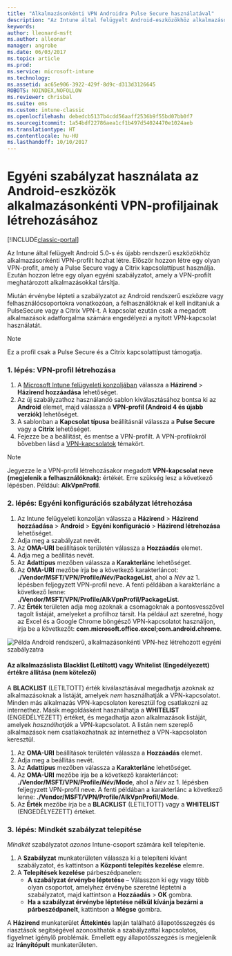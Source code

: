 ```yaml
---
title: "Alkalmazásonkénti VPN Androidra Pulse Secure használatával"
description: "Az Intune által felügyelt Android-eszközökhöz alkalmazásonkénti VPN-profilt hozhat létre."
keywords: 
author: lleonard-msft
ms.author: alleonar
manager: angrobe
ms.date: 06/03/2017
ms.topic: article
ms.prod: 
ms.service: microsoft-intune
ms.technology: 
ms.assetid: ac65e906-3922-429f-8d9c-d313d3126645
ROBOTS: NOINDEX,NOFOLLOW
ms.reviewer: chrisbal
ms.suite: ems
ms.custom: intune-classic
ms.openlocfilehash: debedcb5137b4cdd56aaff2536b9f55bd07bb0f7
ms.sourcegitcommit: 1a54bdf22786aea1cf1b497d54024470e1024aeb
ms.translationtype: HT
ms.contentlocale: hu-HU
ms.lasthandoff: 10/10/2017
---
```

# <a name="use-a-custom-policy-to-create-a-per-app-vpn-profile-for-android-devices"></a>Egyéni szabályzat használata az Android-eszközök alkalmazásonkénti VPN-profiljainak létrehozásához

[!INCLUDE[classic-portal](../includes/classic-portal.md)]

Az Intune által felügyelt Android 5.0-s és újabb rendszerű eszközökhöz alkalmazásonkénti VPN-profilt hozhat létre. Először hozzon létre egy olyan VPN-profit, amely a Pulse Secure vagy a Citrix kapcsolattípust használja. Ezután hozzon létre egy olyan egyéni szabályzatot, amely a VPN-profilt meghatározott alkalmazásokkal társítja. 

Miután érvénybe lépteti a szabályzatot az Android rendszerű eszközre vagy felhasználócsoportokra vonatkozóan, a felhasználóknak el kell indítaniuk a PulseSecure vagy a Citrix VPN-t. A kapcsolat ezután csak a megadott alkalmazások adatforgalma számára engedélyezi a nyitott VPN-kapcsolat használatát.

> [!NOTE]
>
> Ez a profil csak a Pulse Secure és a Citrix kapcsolattípust támogatja.


### <a name="step-1-create-a-vpn-profile"></a>1. lépés: VPN-profil létrehozása

1. A [Microsoft Intune felügyeleti konzoljában](https://manage.microsoft.com) válassza a **Házirend** > **Házirend hozzáadása** lehetőséget.
2. Az új szabályzathoz használandó sablon kiválasztásához bontsa ki az **Android** elemet, majd válassza a **VPN-profil (Android 4 és újabb verziók)** lehetőséget.
3. A sablonban a **Kapcsolat típusa** beállításnál válassza a **Pulse Secure** vagy a **Citrix** lehetőséget.
4. Fejezze be a beállítást, és mentse a VPN-profilt. A VPN-profilokról bővebben lásd a [VPN-kapcsolatok](../deploy-use/vpn-connections-in-microsoft-intune.md) témakört.

> [!NOTE]
>
> Jegyezze le a VPN-profil létrehozásakor megadott **VPN-kapcsolat neve (megjelenik a felhasználóknak):** értékét. Erre szükség lesz a következő lépésben. Például: **AlkVpnProfil**.

### <a name="step-2-create-a-custom-configuration-policy"></a>2. lépés: Egyéni konfigurációs szabályzat létrehozása

   1. Az Intune felügyeleti konzolján válassza a **Házirend** > **Házirend hozzáadása** > **Android** > **Egyéni konfiguráció** > **Házirend létrehozása** lehetőséget.
   2. Adja meg a szabályzat nevét.
   3. Az **OMA-URI** beállítások területén válassza a **Hozzáadás** elemet.
   4. Adja meg a beállítás nevét.
   5. Az **Adattípus** mezőben válassza a **Karakterlánc** lehetőséget.
   6. Az **OMA-URI** mezőbe írja be a következő karakterláncot: **./Vendor/MSFT/VPN/Profile/*Név*/PackageList**, ahol a *Név* az 1. lépésben feljegyzett VPN-profil neve. A fenti példában a karakterlánc a következő lenne: **./Vendor/MSFT/VPN/Profile/AlkVpnProfil/PackageList**.
   7.   Az **Érték** területen adja meg azoknak a csomagoknak a pontosvesszővel tagolt listáját, amelyeket a profilhoz társít. Ha például azt szeretné, hogy az Excel és a Google Chrome böngésző VPN-kapcsolatot használjon, írja be a következőt: **com.microsoft.office.excel;com.android.chrome**.

![Példa Android rendszerű, alkalmazásonkénti VPN-hez létrehozott egyéni szabályzatra](./media/android_per_app_vpn_oma_uri.png)

#### <a name="set-your-app-list-to-blacklist-or-whitelist-optional"></a>Az alkalmazáslista Blacklist (Letiltott) vagy Whitelist (Engedélyezett) értékre állítása (nem kötelező)
  A **BLACKLIST** (LETILTOTT) érték kiválasztásával megadhatja azoknak az alkalmazásoknak a listáját, amelyek *nem* használhatják a VPN-kapcsolatot. Minden más alkalmazás VPN-kapcsolaton keresztül fog csatlakozni az internethez.
Másik megoldásként használhatja a **WHITELIST** (ENGEDÉLYEZETT) értéket, és megadhatja azon alkalmazások listáját, amelyek *használhatják* a VPN-kapcsolatot. A listán nem szereplő alkalmazások nem csatlakozhatnak az internethez a VPN-kapcsolaton keresztül.
  1.    Az **OMA-URI** beállítások területén válassza a **Hozzáadás** elemet.
  2.    Adja meg a beállítás nevét.
  3.    Az **Adattípus** mezőben válassza a **Karakterlánc** lehetőséget.
  4.    Az **OMA-URI** mezőbe írja be a következő karakterláncot: **./Vendor/MSFT/VPN/Profile/*Név*/Mode**, ahol a *Név* az 1. lépésben feljegyzett VPN-profil neve. A fenti példában a karakterlánc a következő lenne: **./Vendor/MSFT/VPN/Profile/AlkVpnProfil/Mode**.
  5.    Az **Érték** mezőbe írja be a **BLACKLIST** (LETILTOTT) vagy a **WHITELIST** (ENGEDÉLYEZETT) értéket.



### <a name="step-3-deploy-both-policies"></a>3. lépés: Mindkét szabályzat telepítése

*Mindkét* szabályzatot *azonos* Intune-csoport számára kell telepítenie.

1.  A **Szabályzat** munkaterületen válassza ki a telepíteni kívánt szabályzatot, és kattintson a **Központi telepítés kezelése** elemre.
2.  A **Telepítések kezelése** párbeszédpanelen:
    -   **A szabályzat érvénybe léptetése** – Válasszon ki egy vagy több olyan csoportot, amelyhez érvénybe szeretné léptetni a szabályzatot, majd kattintson a **Hozzáadás** > **OK** gombra.
    -   **Ha a szabályzat érvénybe léptetése nélkül kívánja bezárni a párbeszédpanelt**, kattintson a **Mégse** gombra.

A **Házirend** munkaterület **Áttekintés** lapján található állapotösszegzés és riasztások segítségével azonosíthatók a szabályzattal kapcsolatos, figyelmet igénylő problémák. Emellett egy állapotösszegzés is megjelenik az **Irányítópult** munkaterületen.
